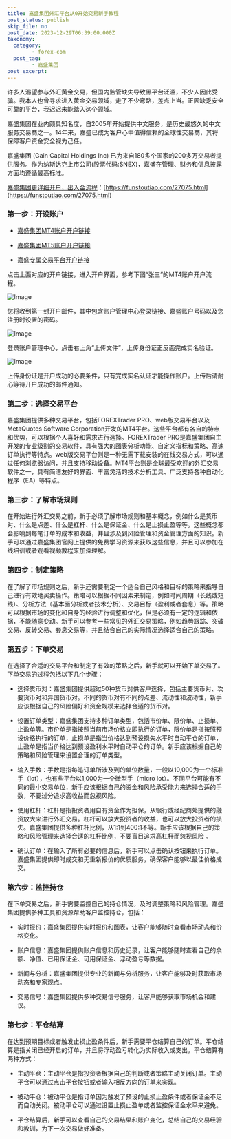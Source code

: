 ```yaml
---
title: 嘉盛集团外汇平台从0开始交易新手教程
post_status: publish
skip_file: no
post_date: 2023-12-29T06:39:00.000Z
taxonomy:
  category:
        - forex-com
  post_tag:
        - 嘉盛集团
post_excerpt: 
---
```

许多人渴望参与外汇黄金交易，但国内监管缺失导致黑平台泛滥，不少人因此受骗。我本人也曾寻求进入黄金交易领域，走了不少弯路，差点上当。正因缺乏安全可靠的平台，我迟迟未能踏入这个领域。

嘉盛集团在业内颇具知名度，自2005年开始提供中文服务，是历史最悠久的中文服务交易商之一。14年来，嘉盛已成为客户心中值得信赖的全球性交易商，其将保障客户资金安全视为己任。

嘉盛集团 (Gain Capital Holdings Inc) 已为来自180多个国家的200多万交易者提供服务。作为纳斯达克上市公司(股票代码:SNEX)，嘉盛在管理、财务和信息披露方面均遵循最高标准。

[嘉盛集团更详细开户，出入金流程](https://funstoutiao.com/27075.html)：[https://funstoutiao.com/27075.html](https://funstoutiao.com/27075.html)

### 第一步：开设账户

* [嘉盛集团MT4账户开户链接](https://s.ssgg.net/jsmt4)

* [嘉盛集团MT5账户开户链接](https://s.ssgg.net/jsmt5)

* [嘉盛专属交易平台开户链接](https://s.ssgg.net/js)

点击上面对应的开户链接，进入开户界面，参考下图“张三”的MT4账户开户流程。

![Image](https://prod-files-secure.s3.us-west-2.amazonaws.com/39ed1227-6d7d-4570-be36-9ccd4a2c4241/7a167aea-686b-400d-af59-4e18eb607a40/640.png?X-Amz-Algorithm=AWS4-HMAC-SHA256&X-Amz-Content-Sha256=UNSIGNED-PAYLOAD&X-Amz-Credential=ASIAZI2LB4667NZRLGHM%2F20250409%2Fus-west-2%2Fs3%2Faws4_request&X-Amz-Date=20250409T041311Z&X-Amz-Expires=3600&X-Amz-Security-Token=IQoJb3JpZ2luX2VjEAwaCXVzLXdlc3QtMiJIMEYCIQCyurVjJCXh9PNehMq33K30S6qdmmrjjszGuIbXUUBNnQIhAPD0FRx%2FdFwUe2IoyfibKgWRZi3z%2BBs6AR5fwtWe2pPhKogECIX%2F%2F%2F%2F%2F%2F%2F%2F%2F%2FwEQABoMNjM3NDIzMTgzODA1IgzFmIl4oiAVsXojqBAq3AOTKwXHZ6ybJ%2F9oPoDCK2Qs1qpkupYZ7crXgaBIS%2FHGIS6826Vyf4N93zYrQ0yQfplxi9UMaULtz0lPKtt9BEvceedW01eJtWJRQRif%2FgWh4fGHUbD0Sfh6REOMIjsXPAGfPgzLzWXRDcTuxuMGw%2FCbCHVGACRtgkg%2FUldlurtEK%2F3rfJh95gsOyMHefMpJhbZ3jSjcr46Vz%2FBPVsWvMdLEmnQS0yBjUo75eCnFwSqvT%2FkNrj6W%2FzGeeqLULMqIOjJiy4D6U0VGJyw%2BHaf%2Fc7KUZ0RmqbMZ61xsO%2FDA48%2FKalln6yK7gjyMTI4a0KndK7MbCu6j7M%2BDnQv37UK%2FawJVRyNbrWoiX2RqKt6MoRpsqz7f3LJkHCoJhiA1c4qP3l1yXA31PbnACluI98AFtkgtvmlnfTtAD%2BMGguE2%2F02eEYbwlWZUKfkpZLljMK7hYRoaJUyBTyKem5v3PQ3GfpnrA3CHwa8U5eofUuyKWB9xZCnlwXPRstfBGV1w9itbtMOEtwy7Lpy47IGXtQvmzUKkPoARCaDjOwDOeWkct1WyCVeeiIr2hCLn02KxoYkRcRWaf7XYW0gp1yqZIqF50Vdtfm0T7BkS%2F8TcOl8yfxMZDgX0bW7W99Iq5cUbGDCn1Ne%2FBjqkARO1%2FibgkV40yJ0pP%2BT1u0l4KtDrgCGKxWr7UB2vW5KTW6EqD8m0qU67looX0iTGebfwq1cFaH8hHYhJo1dDeN7F6ZhWAv84%2BkPgM%2Bu3VhNY%2FYIeHiRFsg8N3ULc5bQhUT6aJdDnuuJyMxt4dQK2nFkQOSQFKsCOZRIQSVb7h6G4wUIWzvGGt3pSzIIRSe2Syx4WPYEZexU357ilbgeHCnxPc9be&X-Amz-Signature=c92661def462048087317398ba0bf01ba9370129a47347320ef0b5e05ceeaac4&X-Amz-SignedHeaders=host&x-id=GetObject)

您将收到第一封开户邮件，其中包含账户管理中心登录链接、嘉盛账户号码以及您注册时设置的密码。

![Image](https://prod-files-secure.s3.us-west-2.amazonaws.com/39ed1227-6d7d-4570-be36-9ccd4a2c4241/eaa1c6b3-2877-4284-a0e1-530e222c27fb/image.png?X-Amz-Algorithm=AWS4-HMAC-SHA256&X-Amz-Content-Sha256=UNSIGNED-PAYLOAD&X-Amz-Credential=ASIAZI2LB4667NZRLGHM%2F20250409%2Fus-west-2%2Fs3%2Faws4_request&X-Amz-Date=20250409T041311Z&X-Amz-Expires=3600&X-Amz-Security-Token=IQoJb3JpZ2luX2VjEAwaCXVzLXdlc3QtMiJIMEYCIQCyurVjJCXh9PNehMq33K30S6qdmmrjjszGuIbXUUBNnQIhAPD0FRx%2FdFwUe2IoyfibKgWRZi3z%2BBs6AR5fwtWe2pPhKogECIX%2F%2F%2F%2F%2F%2F%2F%2F%2F%2FwEQABoMNjM3NDIzMTgzODA1IgzFmIl4oiAVsXojqBAq3AOTKwXHZ6ybJ%2F9oPoDCK2Qs1qpkupYZ7crXgaBIS%2FHGIS6826Vyf4N93zYrQ0yQfplxi9UMaULtz0lPKtt9BEvceedW01eJtWJRQRif%2FgWh4fGHUbD0Sfh6REOMIjsXPAGfPgzLzWXRDcTuxuMGw%2FCbCHVGACRtgkg%2FUldlurtEK%2F3rfJh95gsOyMHefMpJhbZ3jSjcr46Vz%2FBPVsWvMdLEmnQS0yBjUo75eCnFwSqvT%2FkNrj6W%2FzGeeqLULMqIOjJiy4D6U0VGJyw%2BHaf%2Fc7KUZ0RmqbMZ61xsO%2FDA48%2FKalln6yK7gjyMTI4a0KndK7MbCu6j7M%2BDnQv37UK%2FawJVRyNbrWoiX2RqKt6MoRpsqz7f3LJkHCoJhiA1c4qP3l1yXA31PbnACluI98AFtkgtvmlnfTtAD%2BMGguE2%2F02eEYbwlWZUKfkpZLljMK7hYRoaJUyBTyKem5v3PQ3GfpnrA3CHwa8U5eofUuyKWB9xZCnlwXPRstfBGV1w9itbtMOEtwy7Lpy47IGXtQvmzUKkPoARCaDjOwDOeWkct1WyCVeeiIr2hCLn02KxoYkRcRWaf7XYW0gp1yqZIqF50Vdtfm0T7BkS%2F8TcOl8yfxMZDgX0bW7W99Iq5cUbGDCn1Ne%2FBjqkARO1%2FibgkV40yJ0pP%2BT1u0l4KtDrgCGKxWr7UB2vW5KTW6EqD8m0qU67looX0iTGebfwq1cFaH8hHYhJo1dDeN7F6ZhWAv84%2BkPgM%2Bu3VhNY%2FYIeHiRFsg8N3ULc5bQhUT6aJdDnuuJyMxt4dQK2nFkQOSQFKsCOZRIQSVb7h6G4wUIWzvGGt3pSzIIRSe2Syx4WPYEZexU357ilbgeHCnxPc9be&X-Amz-Signature=5b3350f47ada2676574aefcf7410d5df41cea5040511121bc22878795cb9b8a4&X-Amz-SignedHeaders=host&x-id=GetObject)

登录账户管理中心，点击右上角“上传文件”，上传身份证正反面完成实名验证。

![Image](https://prod-files-secure.s3.us-west-2.amazonaws.com/39ed1227-6d7d-4570-be36-9ccd4a2c4241/54090639-09fc-46b4-a135-e0289f707147/image.png?X-Amz-Algorithm=AWS4-HMAC-SHA256&X-Amz-Content-Sha256=UNSIGNED-PAYLOAD&X-Amz-Credential=ASIAZI2LB4667NZRLGHM%2F20250409%2Fus-west-2%2Fs3%2Faws4_request&X-Amz-Date=20250409T041311Z&X-Amz-Expires=3600&X-Amz-Security-Token=IQoJb3JpZ2luX2VjEAwaCXVzLXdlc3QtMiJIMEYCIQCyurVjJCXh9PNehMq33K30S6qdmmrjjszGuIbXUUBNnQIhAPD0FRx%2FdFwUe2IoyfibKgWRZi3z%2BBs6AR5fwtWe2pPhKogECIX%2F%2F%2F%2F%2F%2F%2F%2F%2F%2FwEQABoMNjM3NDIzMTgzODA1IgzFmIl4oiAVsXojqBAq3AOTKwXHZ6ybJ%2F9oPoDCK2Qs1qpkupYZ7crXgaBIS%2FHGIS6826Vyf4N93zYrQ0yQfplxi9UMaULtz0lPKtt9BEvceedW01eJtWJRQRif%2FgWh4fGHUbD0Sfh6REOMIjsXPAGfPgzLzWXRDcTuxuMGw%2FCbCHVGACRtgkg%2FUldlurtEK%2F3rfJh95gsOyMHefMpJhbZ3jSjcr46Vz%2FBPVsWvMdLEmnQS0yBjUo75eCnFwSqvT%2FkNrj6W%2FzGeeqLULMqIOjJiy4D6U0VGJyw%2BHaf%2Fc7KUZ0RmqbMZ61xsO%2FDA48%2FKalln6yK7gjyMTI4a0KndK7MbCu6j7M%2BDnQv37UK%2FawJVRyNbrWoiX2RqKt6MoRpsqz7f3LJkHCoJhiA1c4qP3l1yXA31PbnACluI98AFtkgtvmlnfTtAD%2BMGguE2%2F02eEYbwlWZUKfkpZLljMK7hYRoaJUyBTyKem5v3PQ3GfpnrA3CHwa8U5eofUuyKWB9xZCnlwXPRstfBGV1w9itbtMOEtwy7Lpy47IGXtQvmzUKkPoARCaDjOwDOeWkct1WyCVeeiIr2hCLn02KxoYkRcRWaf7XYW0gp1yqZIqF50Vdtfm0T7BkS%2F8TcOl8yfxMZDgX0bW7W99Iq5cUbGDCn1Ne%2FBjqkARO1%2FibgkV40yJ0pP%2BT1u0l4KtDrgCGKxWr7UB2vW5KTW6EqD8m0qU67looX0iTGebfwq1cFaH8hHYhJo1dDeN7F6ZhWAv84%2BkPgM%2Bu3VhNY%2FYIeHiRFsg8N3ULc5bQhUT6aJdDnuuJyMxt4dQK2nFkQOSQFKsCOZRIQSVb7h6G4wUIWzvGGt3pSzIIRSe2Syx4WPYEZexU357ilbgeHCnxPc9be&X-Amz-Signature=d798ee59d61a50e1ce8ce75e9c8898a4ab92ea16c0d058d3c16e975b98878616&X-Amz-SignedHeaders=host&x-id=GetObject)

上传身份证是开户成功的必要条件，只有完成实名认证才能操作账户。上传后请耐心等待开户成功的邮件通知。

### 第二步：选择交易平台

嘉盛集团提供多种交易平台，包括FOREXTrader PRO、web版交易平台以及MetaQuotes Software Corporation开发的MT4平台。这些平台都有各自的特点和优势，可以根据个人喜好和需求进行选择。FOREXTrader PRO是嘉盛集团自主开发的专业级别的交易软件，具有强大的图表分析功能、自定义指标和策略、高速订单执行等特点。web版交易平台则是一种无需下载安装的在线交易方式，可以通过任何浏览器访问，并且支持移动设备。MT4平台则是全球最受欢迎的外汇交易软件之一，具有简洁友好的界面、丰富灵活的技术分析工具、广泛支持各种自动化程序（EA）等特点。

### 第三步：了解市场规则

在开始进行外汇交易之前，新手必须了解市场规则和基本概念，例如什么是货币对、什么是点差、什么是杠杆、什么是保证金、什么是止损止盈等等。这些概念都会影响到每笔订单的成本和收益，并且涉及到风险管理和资金管理方面的知识。新手可以通过嘉盛集团官网上提供的免费学习资源来获取这些信息，并且可以参加在线培训或者观看视频教程来加深理解。

### 第四步：制定策略

在了解了市场规则之后，新手还需要制定一个适合自己风格和目标的策略来指导自己进行有效地买卖操作。策略可以根据不同因素来制定，例如时间周期（长线或短线）、分析方法（基本面分析或者技术分析）、交易目标（盈利或者套息）等。策略可以根据市场的变化和自身的经验进行调整和优化，但是必须有一定的逻辑和依据，不能随意变动。新手可以参考一些常见的外汇交易策略，例如趋势跟踪、突破交易、反转交易、套息交易等，并且结合自己的实际情况选择适合自己的策略。

### 第五步：下单交易

在选择了合适的交易平台和制定了有效的策略之后，新手就可以开始下单交易了。下单交易的过程包括以下几个步骤：

* 选择货币对：嘉盛集团提供超过50种货币对供客户选择，包括主要货币对、次要货币对和异国货币对。不同的货币对有不同的点差、流动性和波动性，新手应该根据自己的风险偏好和资金规模来选择合适的货币对。

* 设置订单类型：嘉盛集团支持多种订单类型，包括市价单、限价单、止损单、止盈单等。市价单是指按照当前市场价格立即执行的订单，限价单是指按照预设价格执行的订单，止损单是指当价格达到预设损失水平时自动平仓的订单，止盈单是指当价格达到预设盈利水平时自动平仓的订单。新手应该根据自己的策略和风险管理来设置合理的订单类型。

* 输入手数：手数是指每笔订单所涉及到的单位数量，一般以10,000为一个标准手（lot），也有些平台以1,000为一个微型手（micro lot）。不同平台可能有不同的最小交易单位，新手应该根据自己的资金和风险承受能力来选择合适的手数，不要过分追求高收益而忽视风险。

* 使用杠杆：杠杆是指投资者用自有资金作为担保，从银行或经纪商处提供的融资放大来进行外汇交易。杠杆可以放大投资者的收益，也可以放大投资者的损失。嘉盛集团提供多种杠杆比例，从1:1到400:1不等。新手应该根据自己的策略和风险管理来选择合适的杠杆比例，不要盲目追求高杠杆而忽视风险 。

* 确认订单：在输入了所有必要的信息后，新手可以点击确认按钮来执行订单。嘉盛集团提供即时成交和无重新报价的优质服务，确保客户能够以最佳价格成交。

### 第六步：监控持仓

在下单交易之后，新手需要监控自己的持仓情况，及时调整策略和风险管理。嘉盛集团提供多种工具和资源帮助客户监控持仓，包括：

* 实时报价：嘉盛集团提供实时报价和图表，让客户能够随时查看市场动态和价格变化。

* 账户信息：嘉盛集团提供账户信息和历史记录，让客户能够随时查看自己的余额、净值、已用保证金、可用保证金、浮动盈亏等数据。

* 新闻与分析：嘉盛集团提供专业的新闻与分析服务，让客户能够及时获取市场动态和专家观点。

* 交易信号：嘉盛集团提供多种交易信号服务，让客户能够获取市场机会和建议。

### 第七步：平仓结算

在达到预期目标或者触发止损止盈条件后，新手需要平仓结算自己的订单。平仓结算是指关闭已经开启的订单，并且将浮动盈亏转化为实际收入或支出。平仓结算有两种方式：

* 主动平仓：主动平仓是指投资者根据自己的判断或者策略主动关闭订单。主动平仓可以通过点击平仓按钮或者输入相反方向的订单来实现。

* 被动平仓：被动平仓是指订单因为触发了预设的止损止盈条件或者保证金不足而自动关闭。被动平仓可以通过设置止损止盈单或者监控保证金水平来避免。

* 平仓结算后，新手可以查看自己的交易结果和账户变化，总结自己的交易经验和教训，为下一次交易做好准备。